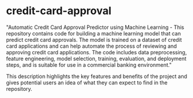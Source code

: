 # credit-card-approval
"Automatic Credit Card Approval Predictor using Machine Learning - This repository contains code for building a machine learning model that can predict credit card approvals. The model is trained on a dataset of credit card applications and can help automate the process of reviewing and approving credit card applications. The code includes data preprocessing, feature engineering, model selection, training, evaluation, and deployment steps, and is suitable for use in a commercial banking environment."

This description highlights the key features and benefits of the project and gives potential users an idea of what they can expect to find in the repository.
